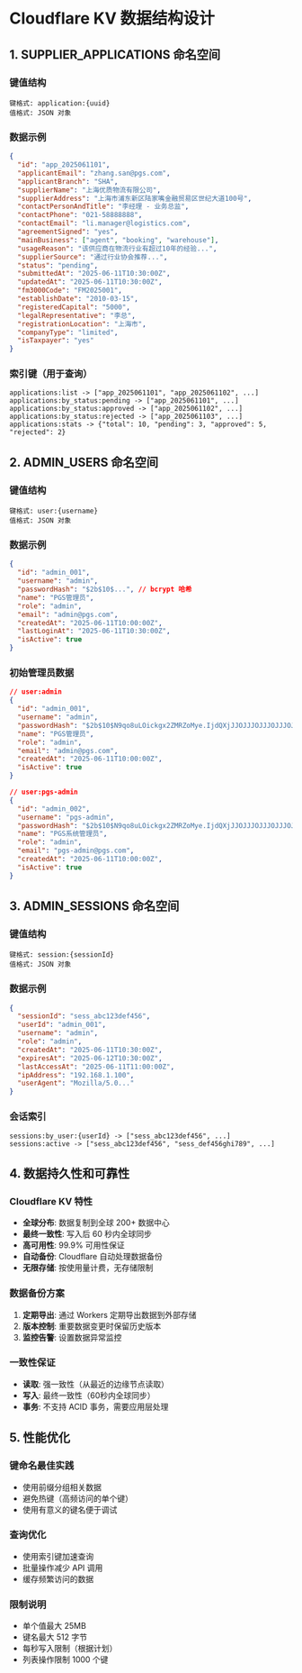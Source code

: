 # Cloudflare KV 数据结构设计

## 1. SUPPLIER_APPLICATIONS 命名空间

### 键值结构
```
键格式: application:{uuid}
值格式: JSON 对象
```

### 数据示例
```json
{
  "id": "app_2025061101",
  "applicantEmail": "zhang.san@pgs.com",
  "applicantBranch": "SHA",
  "supplierName": "上海优质物流有限公司",
  "supplierAddress": "上海市浦东新区陆家嘴金融贸易区世纪大道100号",
  "contactPersonAndTitle": "李经理 - 业务总监",
  "contactPhone": "021-58888888",
  "contactEmail": "li.manager@logistics.com",
  "agreementSigned": "yes",
  "mainBusiness": ["agent", "booking", "warehouse"],
  "usageReason": "该供应商在物流行业有超过10年的经验...",
  "supplierSource": "通过行业协会推荐...",
  "status": "pending",
  "submittedAt": "2025-06-11T10:30:00Z",
  "updatedAt": "2025-06-11T10:30:00Z",
  "fm3000Code": "FM2025001",
  "establishDate": "2010-03-15",
  "registeredCapital": "5000",
  "legalRepresentative": "李总",
  "registrationLocation": "上海市",
  "companyType": "limited",
  "isTaxpayer": "yes"
}
```

### 索引键（用于查询）
```
applications:list -> ["app_2025061101", "app_2025061102", ...]
applications:by_status:pending -> ["app_2025061101", ...]
applications:by_status:approved -> ["app_2025061102", ...]
applications:by_status:rejected -> ["app_2025061103", ...]
applications:stats -> {"total": 10, "pending": 3, "approved": 5, "rejected": 2}
```

## 2. ADMIN_USERS 命名空间

### 键值结构
```
键格式: user:{username}
值格式: JSON 对象
```

### 数据示例
```json
{
  "id": "admin_001",
  "username": "admin",
  "passwordHash": "$2b$10$...", // bcrypt 哈希
  "name": "PGS管理员",
  "role": "admin",
  "email": "admin@pgs.com",
  "createdAt": "2025-06-11T10:00:00Z",
  "lastLoginAt": "2025-06-11T10:30:00Z",
  "isActive": true
}
```

### 初始管理员数据
```json
// user:admin
{
  "id": "admin_001",
  "username": "admin",
  "passwordHash": "$2b$10$N9qo8uLOickgx2ZMRZoMye.IjdQXjJJOJJJOJJJOJJJOJJJOJJJOJJ",
  "name": "PGS管理员",
  "role": "admin",
  "email": "admin@pgs.com",
  "createdAt": "2025-06-11T10:00:00Z",
  "isActive": true
}

// user:pgs-admin
{
  "id": "admin_002", 
  "username": "pgs-admin",
  "passwordHash": "$2b$10$N9qo8uLOickgx2ZMRZoMye.IjdQXjJJOJJJOJJJOJJJOJJJOJJJOJJ",
  "name": "PGS系统管理员",
  "role": "admin",
  "email": "pgs-admin@pgs.com",
  "createdAt": "2025-06-11T10:00:00Z",
  "isActive": true
}
```

## 3. ADMIN_SESSIONS 命名空间

### 键值结构
```
键格式: session:{sessionId}
值格式: JSON 对象
```

### 数据示例
```json
{
  "sessionId": "sess_abc123def456",
  "userId": "admin_001",
  "username": "admin",
  "role": "admin",
  "createdAt": "2025-06-11T10:30:00Z",
  "expiresAt": "2025-06-12T10:30:00Z",
  "lastAccessAt": "2025-06-11T11:00:00Z",
  "ipAddress": "192.168.1.100",
  "userAgent": "Mozilla/5.0..."
}
```

### 会话索引
```
sessions:by_user:{userId} -> ["sess_abc123def456", ...]
sessions:active -> ["sess_abc123def456", "sess_def456ghi789", ...]
```

## 4. 数据持久性和可靠性

### Cloudflare KV 特性
- **全球分布**: 数据复制到全球 200+ 数据中心
- **最终一致性**: 写入后 60 秒内全球同步
- **高可用性**: 99.9% 可用性保证
- **自动备份**: Cloudflare 自动处理数据备份
- **无限存储**: 按使用量计费，无存储限制

### 数据备份方案
1. **定期导出**: 通过 Workers 定期导出数据到外部存储
2. **版本控制**: 重要数据变更时保留历史版本
3. **监控告警**: 设置数据异常监控

### 一致性保证
- **读取**: 强一致性（从最近的边缘节点读取）
- **写入**: 最终一致性（60秒内全球同步）
- **事务**: 不支持 ACID 事务，需要应用层处理

## 5. 性能优化

### 键命名最佳实践
- 使用前缀分组相关数据
- 避免热键（高频访问的单个键）
- 使用有意义的键名便于调试

### 查询优化
- 使用索引键加速查询
- 批量操作减少 API 调用
- 缓存频繁访问的数据

### 限制说明
- 单个值最大 25MB
- 键名最大 512 字节
- 每秒写入限制（根据计划）
- 列表操作限制 1000 个键